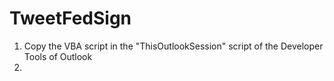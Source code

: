 TweetFedSign
============

1) Copy the VBA script in the "ThisOutlookSession" script of the Developer Tools of Outlook
2) 
